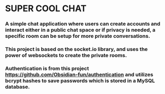 # SUPER COOL CHAT

### A simple chat application where users can create accounts and interact either in a public chat space or if privacy is needed, a specific room can be setup for more private conversations.

### This project is based on the socket.io library, and uses the power of websockets to create the private rooms.

### Authentication is from this project https://github.com/Obsidian-fun/authentication and utilizes bcrypt hashes to save passwords which is stored in a MySQL database.




